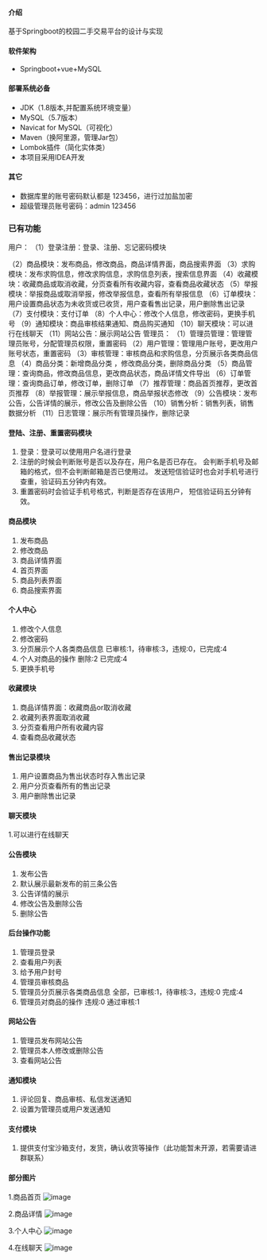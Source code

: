 #### 介绍
基于Springboot的校园二手交易平台的设计与实现

#### 软件架构
- Springboot+vue+MySQL

#### 部署系统必备
- JDK（1.8版本,并配置系统环境变量）
- MySQL（5.7版本）
- Navicat for MySQL（可视化）
- Maven（换阿里源，管理Jar包）
- Lombok插件（简化实体类）
- 本项目采用IDEA开发
  
#### 其它
- 数据库里的账号密码默认都是 123456，进行过加盐加密
- 超级管理员账号密码：admin  123456

### 已有功能

用户：
（1）登录注册：登录、注册、忘记密码模块

（2）商品模块：发布商品，修改商品，商品详情界面，商品搜索界面
（3）求购模块：发布求购信息，修改求购信息，求购信息列表，搜索信息界面
（4）收藏模块：收藏商品或取消收藏，分页查看所有收藏内容，查看商品收藏状态
（5）举报模块：举报商品或取消举报，修改举报信息，查看所有举报信息
（6）订单模块：用户设置商品状态为未收货或已收货，用户查看售出记录，用户删除售出记录
（7）支付模块：支付订单
（8）个人中心：修改个人信息，修改密码，更换手机号
（9）通知模块：商品审核结果通知、商品购买通知
（10）聊天模块：可以进行在线聊天
（11）网站公告：展示网站公告
管理员：
（1）管理员管理：管理管理员账号，分配管理员权限，重置密码 
（2）用户管理：管理用户账号，更改用户账号状态，重置密码
（3）审核管理：审核商品和求购信息，分页展示各类商品信息
（4）商品分类：新增商品分类 ，修改商品分类，删除商品分类
（5）商品管理：查询商品，修改商品信息，更改商品状态，商品详情文件导出
（6）订单管理：查询商品订单，修改订单，删除订单
（7）推荐管理：商品首页推荐，更改首页推荐
（8）举报管理：展示举报信息，商品举报状态修改
（9）公告模块：发布公告，公告详情的展示，修改公告及删除公告
（10）销售分析：销售列表，销售数据分析
（11）日志管理：展示所有管理员操作，删除记录


  #### 登陆、注册、重置密码模块
  1. 登录：登录可以使用用户名进行登录
  2. 注册的时候会判断账号是否以及存在，用户名是否已存在。
     会判断手机号及邮箱的格式，但不会判断邮箱是否已使用过。
     发送短信验证时也会对手机号进行查重，验证码五分钟内有效。
  3. 重置密码时会验证手机号格式，判断是否存在该用户，  短信验证码五分钟有效。 

  #### 商品模块
  1. 发布商品
  2. 修改商品
  3. 商品详情界面
  4. 首页界面
  5. 商品列表界面
  6. 商品搜索界面

  #### 个人中心
  1. 修改个人信息
  2. 修改密码
  3. 分页展示个人各类商品信息 已审核:1，待审核:3，违规:0，已完成:4
  4. 个人对商品的操作 删除:2  已完成:4
  5. 更换手机号

  #### 收藏模块
  1. 商品详情界面：收藏商品or取消收藏
  2. 收藏列表界面取消收藏
  3. 分页查看用户所有收藏内容
  4. 查看商品收藏状态

  #### 售出记录模块
  1. 用户设置商品为售出状态时存入售出记录
  2. 用户分页查看所有的售出记录
  3. 用户删除售出记录

  #### 聊天模块
  1.可以进行在线聊天
  
  #### 公告模块
  1. 发布公告
  2. 默认展示最新发布的前三条公告
  3. 公告详情的展示
  4. 修改公告及删除公告
  5. 删除公告

  #### 后台操作功能
  1. 管理员登录
  2. 查看用户列表
  3. 给予用户封号
  4. 管理员审核商品
  5. 管理员分页展示各类商品信息 全部，已审核:1，待审核:3，违规:0 完成:4
  6. 管理员对商品的操作 违规:0 通过审核:1

  #### 网站公告
  1. 管理员发布网站公告
  2. 管理员本人修改或删除公告
  3. 查看网站公告

  #### 通知模块
  1. 评论回复、商品审核、私信发送通知
  2. 设置为管理员或用户发送通知
  
  #### 支付模块
  1. 提供支付宝沙箱支付，发货，确认收货等操作（此功能暂未开源，若需要请进群联系）


  #### 部分图片
  1.商品首页
![image](https://user-images.githubusercontent.com/46672076/110750258-2c425680-827d-11eb-866f-395e779aa527.png)
  
  2.商品详情
![image](https://user-images.githubusercontent.com/46672076/110750317-42e8ad80-827d-11eb-8999-32f8b9f4be70.png)
  
  3.个人中心
![image](https://user-images.githubusercontent.com/46672076/110750402-614ea900-827d-11eb-8ec0-230600cd73b3.png)
  
  4.在线聊天
![image](https://user-images.githubusercontent.com/46672076/110750750-e8038600-827d-11eb-91ed-2491d22251c0.png)


